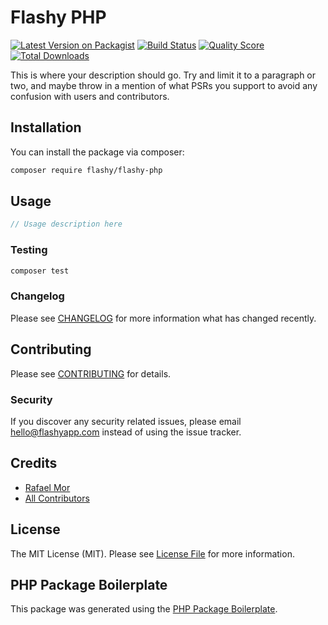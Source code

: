# Flashy PHP

[![Latest Version on Packagist](https://img.shields.io/packagist/v/flashy/flashy-php.svg?style=flat-square)](https://packagist.org/packages/flashy/flashy-php)
[![Build Status](https://img.shields.io/travis/flashy/flashy-php/master.svg?style=flat-square)](https://travis-ci.org/flashy/flashy-php)
[![Quality Score](https://img.shields.io/scrutinizer/g/flashy/flashy-php.svg?style=flat-square)](https://scrutinizer-ci.com/g/flashy/flashy-php)
[![Total Downloads](https://img.shields.io/packagist/dt/flashy/flashy-php.svg?style=flat-square)](https://packagist.org/packages/flashy/flashy-php)

This is where your description should go. Try and limit it to a paragraph or two, and maybe throw in a mention of what PSRs you support to avoid any confusion with users and contributors.

## Installation

You can install the package via composer:

```bash
composer require flashy/flashy-php
```

## Usage

``` php
// Usage description here
```

### Testing

``` bash
composer test
```

### Changelog

Please see [CHANGELOG](CHANGELOG.md) for more information what has changed recently.

## Contributing

Please see [CONTRIBUTING](CONTRIBUTING.md) for details.

### Security

If you discover any security related issues, please email hello@flashyapp.com instead of using the issue tracker.

## Credits

- [Rafael Mor](https://github.com/flashy)
- [All Contributors](../../contributors)

## License

The MIT License (MIT). Please see [License File](LICENSE.md) for more information.

## PHP Package Boilerplate

This package was generated using the [PHP Package Boilerplate](https://laravelpackageboilerplate.com).